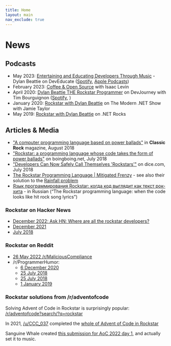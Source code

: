 ```yaml
---
title: Home
layout: main
nav_exclude: true
---
```

# News

## Podcasts

* May 2023: [Entertaining and Educating Developers Through Music](https://share.transistor.fm/s/9de1649c?ref=kamranayub.com) - Dylan Beattie on DevEducate ([Spotify](https://open.spotify.com/show/38cE4alamoRB77yHfxl0Pb), [Apple Podcasts](https://podcasts.apple.com/us/podcast/deveducate-the-art-of-teaching-developers-at-scale/id1664936780))
* February 2023: [Coffee & Open Source](https://www.coffeeandopensource.com/guest/dylan-beattie.html) with Isaac Levin
* April 2020: [Dylan Beattie THE Rockstar Programmer](https://devjourney.info/Guests/96-DylanBeattie.html) on DevJourney with Tim Bourguignon ([Spotify](https://open.spotify.com/episode/6ZCouI4dLVGsHfMPNIYLL7), )
* January 2020: [Rockstar with Dylan Beattie](https://dotnetcore.show/episode-48-rockstar-with-dylan-beatie/) on The Modern .NET Show with Jamie Taylor
* May 2019: [Rockstar with Dylan Beattie](https://www.dotnetrocks.com/details/1636) on .NET Rocks
## Articles & Media

- ["A computer programming language based on power ballads"](https://www.loudersound.com/features/meet-the-boffin-behind-a-computer-programming-language-based-on-power-ballads) in **Classic Rock** magazine, August 2018
- ["Rockstar: a programming language whose code takes the form of power ballads"](https://boingboing.net/2018/07/25/hello-cleveland-world.html) on boingboing.net, July 2018
- ["Developers Can Now Safely Call Themselves 'Rockstars'"](https://insights.dice.com/2018/07/27/rockstar-programming-language-developers/) on dice.com, July 2018
- [The Rockstar Programming Language \| Mitigated Frenzy](https://bparsia.wordpress.com/2018/09/11/the-rockstar-programming-language/) - see also their solution to the [Rainfall problem](https://bparsia.wordpress.com/2018/09/12/rockstar-rainfall-problem/#comment-1624)
- [Язык программирования Rockstar: когда код выглядит как текст рок-хита](https://habr.com/company/jugru/blog/427877/) - in Russian (“The Rockstar programming language: when the code looks like hit rock song lyrics”)
### Rockstar on Hacker News

* [December 2022: Ask HN: Where are all the rockstar developers?](https://news.ycombinator.com/item?id=33832896)
* [December 2021](https://news.ycombinator.com/item?id=29476545)
* [July 2018](https://news.ycombinator.com/item?id=17585589)
### Rockstar on Reddit

- [26 May 2022 /r/MaliciousCompliance](https://www.reddit.com/r/MaliciousCompliance/comments/uy1w1x/the_rockstar_programming_language_designed/)
- /r/ProgrammerHumor:
	* [6 December 2020](https://www.reddit.com/r/ProgrammerHumor/comments/k813eb/are_you_a_rockstar_developer/)
	* [25 July 2018](https://www.reddit.com/r/ProgrammerHumor/comments/91qnwp/someone_made_a_rockstar_developer_programming/)
	* [25 July 2018](https://www.reddit.com/r/ProgrammerHumor/comments/934uvw/why_yes_i_am_a_certified_rockstar_developer/)
	* [1 January 2019](https://www.reddit.com/r/ProgrammerHumor/comments/abgzw5/are_you_a_rockstar_developer/)
### Rockstar solutions from /r/adventofcode

Solving Advent of Code in Rockstar is surprisingly popular: [/r/adventofcode?search/?q=rockstar](https://www.reddit.com/r/adventofcode/search/?q=rockstar)

In 2021, [/u/CCC_037](https://old.reddit.com/user/CCC_037) completed the [whole of Advent of Code in Rockstar](https://old.reddit.com/r/adventofcode/comments/r7b7h0/2021_day_all_rockstar_listen_to_your_heart_a/)

Sanguine Whale created [this submission for AoC 2022 day 1](https://www.youtube.com/watch?v=Z58ggY_URNM&t=61s), and actually set it to music.

